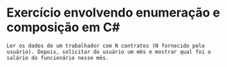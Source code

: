 # Exercício envolvendo enumeração e composição em C#

<p align="center"
  <img src="https://img.shields.io/badge/.NET-6.0-informational">
</p>

```
Ler os dados de um trabalhador com N contratos (N fornecido pelo usuário). Depois, solicitar do usuário um mês e mostrar qual foi o salário do funcionário nesse mês.
```




